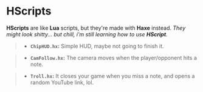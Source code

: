 # HScripts
**HScripts** are like **Lua** scripts, but they're made with **Haxe** instead. *They might look shitty... but chill, i'm still learning how to use **HScript**.*

> - **`ChipHUD.hx`:** Simple HUD, maybe not going to finish it.

> - **`CamFollow.hx`:** The camera moves when the player/opponent hits a note.

>- **`Troll.hx`:** It closes your game when you miss a note, and opens a random YouTube link, lol.
